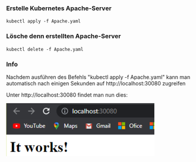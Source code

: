 ### **Erstelle Kubernetes Apache-Server**
```
kubectl apply -f Apache.yaml
```

### **Lösche denn erstellten Apache-Server**
```
kubectl delete -f Apache.yaml
```

### **Info**
Nachdem ausführen des Befehls "kubectl apply -f Apache.yaml" kann man automatisch nach einigen Sekunden auf http://localhost:30080 zugreifen

Unter http://localhost:30080 findet man nun dies:

![](Screenshot/Ende.png)